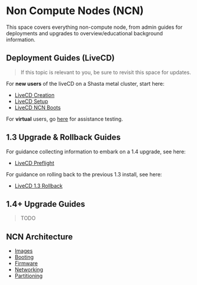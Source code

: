# Non Compute Nodes (NCN)

This space covers everything non-compute node, from admin guides for deployments and upgrades
to overview/educational background information.

## Deployment Guides (LiveCD)

> If this topic is relevant to you, be sure to revisit this space for
> updates.

For **new users** of the liveCD on a Shasta metal cluster, start here:

* [LiveCD Creation](05-LIVECD-CREATION.md)
* [LiveCD Setup](06-LIVECD-SETUP.md)
* [LiveCD NCN Boots](07-LIVECD-NCN-BOOTS.md)

For **virtual** users, go [here](https://connect.us.cray.com/confluence/display/MTL/Shasta+Pre-install+Toolkit+Image%3A+Building+and+Booting) for assistance testing.

## 1.3 Upgrade & Rollback Guides

For guidance collecting information to embark on a 1.4 upgrade, see here:
* [LiveCD Preflight](10-LIVECD-PREFLIGHT.md)

For guidance on rolling back to the previous 1.3 install, see here:
* [LiveCD 1.3 Rollback](13-LIVECD-1.3-ROLLBACK.md)

## 1.4+ Upgrade Guides

> TODO

## NCN Architecture

* [Images](100-IMAGES.md)
* [Booting](101-BOOTING.md)
* [Firmware](102-FIRMWARE.md)
* [Networking](103-NETWORKING.md)
* [Partitioning](104-PARTITIONING.md)
